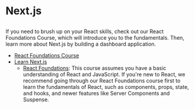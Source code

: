 # Next.js

## 

 If you need to brush up on your React skills, check out our React Foundations Course, which will introduce you to the fundamentals. Then, learn more about Next.js by building a dashboard application.
- [React Foundations Course](https://nextjs.org/learn/react-foundations)
- [Learn Next.js](https://nextjs.org/learn/dashboard-app)
  - [React Foundations](https://nextjs.org/learn/dashboard-app): This course assumes you have a basic understanding of React and JavaScript. If you're new to React, we recommend going through our React Foundations course first to learn the fundamentals of React, such as components, props, state, and hooks, and newer features like Server Components and Suspense.
